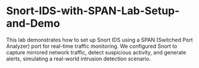 # Snort-IDS-with-SPAN-Lab-Setup-and-Demo
This lab demonstrates how to set up Snort IDS using a SPAN (Switched Port Analyzer) port for real-time traffic monitoring. We configured Snort to capture mirrored network traffic, detect suspicious activity, and generate alerts, simulating a real-world intrusion detection scenario.
